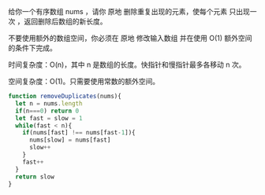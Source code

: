 给你一个有序数组 nums ，请你 原地 删除重复出现的元素，使每个元素 只出现一次 ，返回删除后数组的新长度。

不要使用额外的数组空间，你必须在 原地 修改输入数组 并在使用 O(1) 额外空间的条件下完成。

时间复杂度：O(n)，其中 n 是数组的长度。快指针和慢指针最多各移动 n 次。

空间复杂度：O(1)。只需要使用常数的额外空间。
```javascript
function removeDuplicates(nums){
  let n = nums.length
  if(n===0) return 0
  let fast = slow = 1
  while(fast < n){
    if(nums[fast] !== nums[fast-1]){
      nums[slow] = nums[fast]
      slow++
    }
    fast++
  }
  return slow
}
```